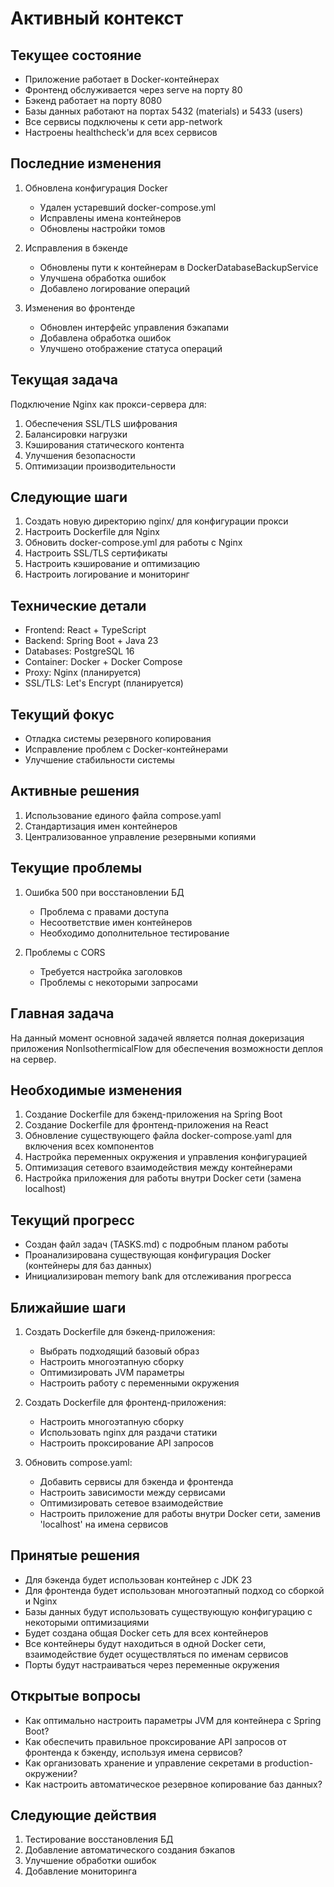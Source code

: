 # Активный контекст

## Текущее состояние
- Приложение работает в Docker-контейнерах
- Фронтенд обслуживается через serve на порту 80
- Бэкенд работает на порту 8080
- Базы данных работают на портах 5432 (materials) и 5433 (users)
- Все сервисы подключены к сети app-network
- Настроены healthcheck'и для всех сервисов

## Последние изменения
1. Обновлена конфигурация Docker
   - Удален устаревший docker-compose.yml
   - Исправлены имена контейнеров
   - Обновлены настройки томов

2. Исправления в бэкенде
   - Обновлены пути к контейнерам в DockerDatabaseBackupService
   - Улучшена обработка ошибок
   - Добавлено логирование операций

3. Изменения во фронтенде
   - Обновлен интерфейс управления бэкапами
   - Добавлена обработка ошибок
   - Улучшено отображение статуса операций

## Текущая задача
Подключение Nginx как прокси-сервера для:
1. Обеспечения SSL/TLS шифрования
2. Балансировки нагрузки
3. Кэширования статического контента
4. Улучшения безопасности
5. Оптимизации производительности

## Следующие шаги
1. Создать новую директорию nginx/ для конфигурации прокси
2. Настроить Dockerfile для Nginx
3. Обновить docker-compose.yml для работы с Nginx
4. Настроить SSL/TLS сертификаты
5. Настроить кэширование и оптимизацию
6. Настроить логирование и мониторинг

## Технические детали
- Frontend: React + TypeScript
- Backend: Spring Boot + Java 23
- Databases: PostgreSQL 16
- Container: Docker + Docker Compose
- Proxy: Nginx (планируется)
- SSL/TLS: Let's Encrypt (планируется)

## Текущий фокус
- Отладка системы резервного копирования
- Исправление проблем с Docker-контейнерами
- Улучшение стабильности системы

## Активные решения
1. Использование единого файла compose.yaml
2. Стандартизация имен контейнеров
3. Централизованное управление резервными копиями

## Текущие проблемы
1. Ошибка 500 при восстановлении БД
   - Проблема с правами доступа
   - Несоответствие имен контейнеров
   - Необходимо дополнительное тестирование

2. Проблемы с CORS
   - Требуется настройка заголовков
   - Проблемы с некоторыми запросами

## Главная задача
На данный момент основной задачей является полная докеризация приложения NonIsothermicalFlow для обеспечения возможности деплоя на сервер.

## Необходимые изменения
1. Создание Dockerfile для бэкенд-приложения на Spring Boot
2. Создание Dockerfile для фронтенд-приложения на React
3. Обновление существующего файла docker-compose.yaml для включения всех компонентов
4. Настройка переменных окружения и управления конфигурацией
5. Оптимизация сетевого взаимодействия между контейнерами
6. Настройка приложения для работы внутри Docker сети (замена localhost)

## Текущий прогресс
- Создан файл задач (TASKS.md) с подробным планом работы
- Проанализирована существующая конфигурация Docker (контейнеры для баз данных)
- Инициализирован memory bank для отслеживания прогресса

## Ближайшие шаги
1. Создать Dockerfile для бэкенд-приложения:
   - Выбрать подходящий базовый образ
   - Настроить многоэтапную сборку
   - Оптимизировать JVM параметры
   - Настроить работу с переменными окружения

2. Создать Dockerfile для фронтенд-приложения:
   - Настроить многоэтапную сборку
   - Использовать nginx для раздачи статики
   - Настроить проксирование API запросов

3. Обновить compose.yaml:
   - Добавить сервисы для бэкенда и фронтенда
   - Настроить зависимости между сервисами
   - Оптимизировать сетевое взаимодействие
   - Настроить приложение для работы внутри Docker сети, заменив 'localhost' на имена сервисов

## Принятые решения
- Для бэкенда будет использован контейнер с JDK 23
- Для фронтенда будет использован многоэтапный подход со сборкой и Nginx
- Базы данных будут использовать существующую конфигурацию с некоторыми оптимизациями
- Будет создана общая Docker сеть для всех контейнеров
- Все контейнеры будут находиться в одной Docker сети, взаимодействие будет осуществляться по именам сервисов
- Порты будут настраиваться через переменные окружения

## Открытые вопросы
- Как оптимально настроить параметры JVM для контейнера с Spring Boot?
- Как обеспечить правильное проксирование API запросов от фронтенда к бэкенду, используя имена сервисов?
- Как организовать хранение и управление секретами в production-окружении?
- Как настроить автоматическое резервное копирование баз данных?

## Следующие действия
1. Тестирование восстановления БД
2. Добавление автоматического создания бэкапов
3. Улучшение обработки ошибок
4. Добавление мониторинга 